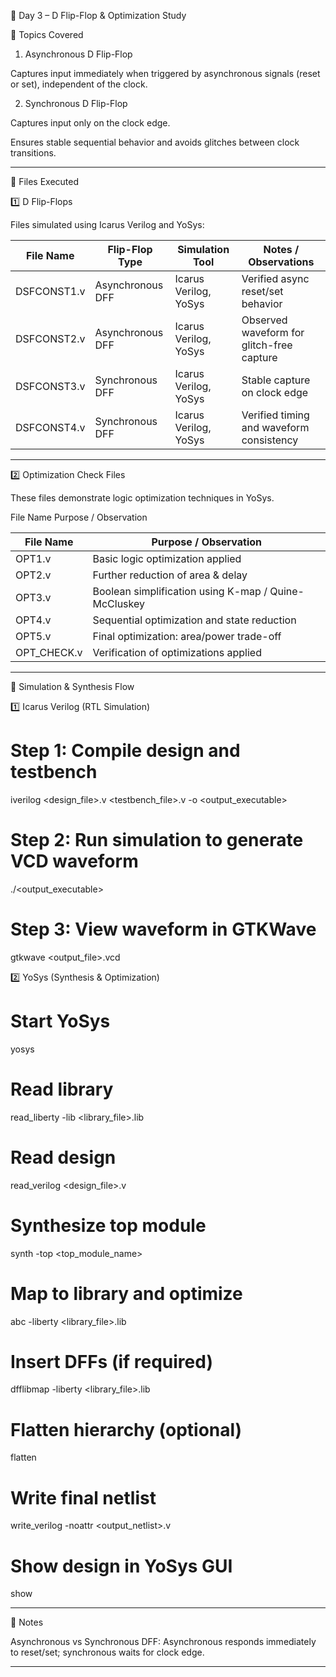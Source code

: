 📘 Day 3 – D Flip-Flop & Optimization Study

🔹 Topics Covered

1. Asynchronous D Flip-Flop

Captures input immediately when triggered by asynchronous signals (reset or set), independent of the clock.



2. Synchronous D Flip-Flop

Captures input only on the clock edge.

Ensures stable sequential behavior and avoids glitches between clock transitions.


---

🔹 Files Executed

1️⃣ D Flip-Flops

Files simulated using Icarus Verilog and YoSys:

| File Name   | Flip-Flop Type        | Simulation Tool         | Notes / Observations                        |
|------------|---------------------|------------------------|--------------------------------------------|
| DSFCONST1.v | Asynchronous DFF    | Icarus Verilog, YoSys  | Verified async reset/set behavior          |
| DSFCONST2.v | Asynchronous DFF    | Icarus Verilog, YoSys  | Observed waveform for glitch-free capture |
| DSFCONST3.v | Synchronous DFF     | Icarus Verilog, YoSys  | Stable capture on clock edge               |
| DSFCONST4.v | Synchronous DFF     | Icarus Verilog, YoSys  | Verified timing and waveform consistency  |
---

2️⃣ Optimization Check Files

These files demonstrate logic optimization techniques in YoSys.


File Name	Purpose / Observation

| File Name     | Purpose / Observation                         |
|--------------|-----------------------------------------------|
| OPT1.v        | Basic logic optimization applied              |
| OPT2.v        | Further reduction of area & delay            |
| OPT3.v        | Boolean simplification using K-map / Quine-McCluskey |
| OPT4.v        | Sequential optimization and state reduction |
| OPT5.v        | Final optimization: area/power trade-off    |
| OPT_CHECK.v   | Verification of optimizations applied        |


---

🔹 Simulation & Synthesis Flow

1️⃣ Icarus Verilog (RTL Simulation)

# Step 1: Compile design and testbench
iverilog <design_file>.v <testbench_file>.v -o <output_executable>

# Step 2: Run simulation to generate VCD waveform
./<output_executable>

# Step 3: View waveform in GTKWave
gtkwave <output_file>.vcd

2️⃣ YoSys (Synthesis & Optimization)

# Start YoSys
yosys

# Read library
read_liberty -lib <library_file>.lib

# Read design
read_verilog <design_file>.v

# Synthesize top module
synth -top <top_module_name>

# Map to library and optimize
abc -liberty <library_file>.lib

# Insert DFFs (if required)
dfflibmap -liberty <library_file>.lib

# Flatten hierarchy (optional)
flatten

# Write final netlist
write_verilog -noattr <output_netlist>.v

# Show design in YoSys GUI
show


---

🔹 Notes

Asynchronous vs Synchronous DFF: Asynchronous responds immediately to reset/set; synchronous waits for clock edge.

---

